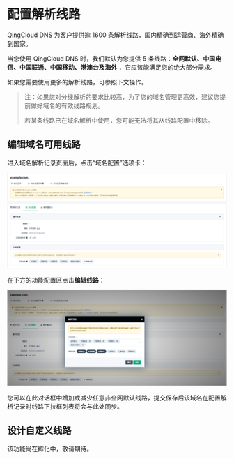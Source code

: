 ---
---

# 配置解析线路

QingCloud DNS 为客户提供逾 1600 条解析线路，国内精确到运营商、海外精确到国家。

当您使用 QingCloud DNS 时，我们默认为您提供 5 条线路：**全网默认、中国电信、中国联通、中国移动、港澳台及海外** ，它应该能满足您的绝大部分需求。

如果您需要使用更多的解析线路，可参照下文操作。

>
> 注：如果您对分线解析的要求比较高，为了您的域名管理更高效，建议您提前做好域名的有效线路规划。
>
> 若某条线路已在域名解析中使用，您可能无法将其从线路配置中移除。
>

## 编辑域名可用线路

进入域名解析记录页面后，点击“域名配置”选项卡：

![域名配置](_images/dns_xianlu_config.png)

在下方的功能配置区点击**编辑线路**：

![修改线路配置](_images/modify_dns_xianlu.png)

您可以在此对话框中增加或减少任意非全网默认线路，提交保存后该域名在配置解析记录时线路下拉框列表将会与此处同步。

## 设计自定义线路

该功能尚在孵化中，敬请期待。
